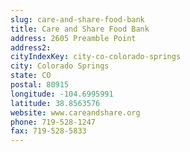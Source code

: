 ```yaml
---
slug: care-and-share-food-bank
title: Care and Share Food Bank
address: 2605 Preamble Point
address2: 
cityIndexKey: city-co-colorado-springs
city: Colorado Springs
state: CO
postal: 80915
longitude: -104.6995991
latitude: 38.8563576
website: www.careandshare.org
phone: 719-528-1247
fax: 719-528-5833
---
```

